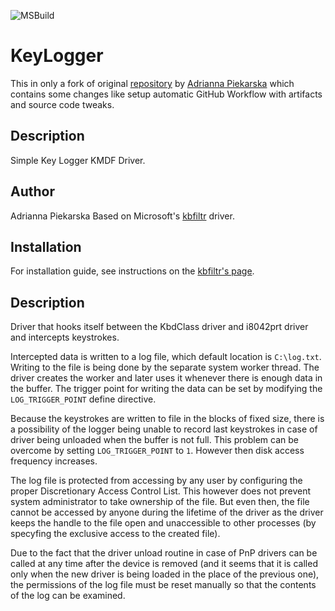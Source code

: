![MSBuild](https://github.com/Aiq0/kmdf-keylogger/workflows/MSBuild/badge.svg?event=push)
# KeyLogger
This in only a fork of original [repository](https://github.com/adapiekarska/kmdf-keylogger) by [Adrianna Piekarska](https://github.com/adapiekarska) which contains some changes like setup automatic GitHub Workflow with artifacts and source code tweaks.

## Description
Simple Key Logger KMDF Driver. 

## Author
Adrianna Piekarska
Based on Microsoft's [kbfiltr](https://github.com/Microsoft/Windows-driver-samples/tree/master/input/kbfiltr) driver.

## Installation
For installation guide, see instructions on the [kbfiltr's page](https://github.com/Microsoft/Windows-driver-samples/tree/master/input/kbfiltr).

## Description
Driver that hooks itself between the KbdClass driver and i8042prt driver and intercepts keystrokes.

Intercepted data is written to a log file, which default location is `C:\log.txt`. Writing to the file is being done by the separate system worker thread. The driver creates the worker and later uses it whenever there is enough data in the buffer. The trigger point for writing the data can be set by modifying the `LOG_TRIGGER_POINT` define directive.

Because the keystrokes are written to file in the blocks of fixed size, there is a possibility of the logger being unable to record last keystrokes in case of driver being unloaded when the buffer is not full. This problem can be overcome by setting `LOG_TRIGGER_POINT` to `1`. However then disk access frequency increases.

The log file is protected from accessing by any user by configuring the proper Discretionary Access Control List. This however does not prevent system administrator to take ownership of the file. But even then, the file cannot be accessed by anyone during the lifetime of the driver as the driver keeps the handle to the file open and unaccessible to other processes (by specyfing the exclusive access to the created file).

Due to the fact that the driver unload routine in case of PnP drivers can be called at any time after the device is removed (and it seems that it is called only when the new driver is being loaded in the place of the previous one), the permissions of the log file must be reset manually so that the contents of the log can be examined.
  
